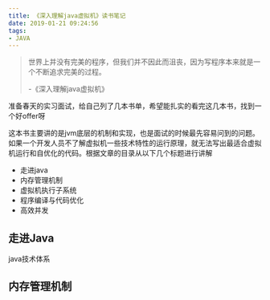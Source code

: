 ```yaml
---
title: 《深入理解java虚拟机》读书笔记
date: 2019-01-21 09:24:56
tags:
- JAVA
---
```


> 世界上并没有完美的程序，但我们并不因此而沮丧，因为写程序本来就是一个不断追求完美的过程。
>
> -《深入理解java虚拟机》

准备春天的实习面试，给自己列了几本书单，希望能扎实的看完这几本书，找到一个好offer呀

这本书主要讲的是jvm底层的机制和实现，也是面试的时候最先容易问到的问题。如果一个开发人员不了解虚拟机一些技术特性的运行原理，就无法写出最适合虚拟机运行和自优化的代码。根据文章的目录从以下几个标题进行讲解

- 走进java
- 内存管理机制
- 虚拟机执行子系统
- 程序编译与代码优化
- 高效并发

<!--more-->

## 走进Java

java技术体系



## 内存管理机制





















